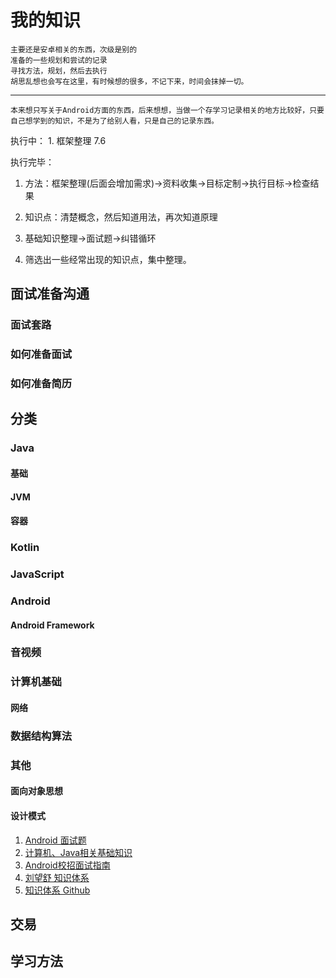 # 我的知识

	主要还是安卓相关的东西，次级是别的
	准备的一些规划和尝试的记录
	寻找方法，规划，然后去执行
	胡思乱想也会写在这里，有时候想的很多，不记下来，时间会抹掉一切。

------------------------------------------------------------
	本来想只写关于Android方面的东西，后来想想，当做一个存学习记录相关的地方比较好，只要自己想学到的知识，不是为了给别人看，只是自己的记录东西。


执行中：
	1. 框架整理 7.6

执行完毕：


1. 方法：框架整理(后面会增加需求)->资料收集->目标定制->执行目标->检查结果

2. 知识点：清楚概念，然后知道用法，再次知道原理

3. 基础知识整理->面试题->纠错循环

4. 筛选出一些经常出现的知识点，集中整理。

## 面试准备沟通
### 面试套路
### 如何准备面试
### 如何准备简历

## 分类
### Java
#### 基础
#### JVM
#### 容器
### Kotlin
### JavaScript
### Android
#### Android Framework
### 音视频
### 计算机基础
#### 网络
### 数据结构算法
### 其他
#### 面向对象思想
#### 设计模式


1. [Android 面试题](https://github.com/Timdk857/Android-Architecture-knowledge-2-)
2. [计算机、Java相关基础知识](https://hadyang.com/interview/)
3. [Android校招面试指南](https://github.com/LRH1993/android_interview)
3. [刘望舒 知识体系](http://liuwangshu.cn/system/)
4. [知识体系 Github](https://github.com/henrymorgen/android-knowledge-system)

## 交易

## 学习方法




